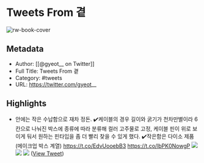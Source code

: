 # Tweets From 곁

![rw-book-cover](https://pbs.twimg.com/profile_images/1677628480358608896/C7rsoHSx.jpg)

## Metadata
- Author: [[@gyeot__ on Twitter]]
- Full Title: Tweets From 곁
- Category: #tweets
- URL: https://twitter.com/gyeot__

## Highlights
- 안에는 작은 수납함으로 재차 정돈. 
  ✔️케이블의 경우 길이와 굵기가 천차만별이라 6칸으로 나눠진 박스에 종류에 따라 분류해 컬러 고주물로 고정, 케이블 핀이 위로 보이게 둬서 원하는 핀타입을 좀 더 빨리 찾을 수 있게 했다.
  ✔️작은함은 다이소 제품(메이크업 박스 계열) https://t.co/EdvUooebB3 https://t.co/lbPK0NowgP
  ![](https://pbs.twimg.com/media/F4Ql9WBbwAADwlP.jpg)
  ![](https://pbs.twimg.com/media/F4Ql9WEbgAA4tnp.jpg)
  ![](https://pbs.twimg.com/media/F4Ql9WGbEAApPFB.jpg) ([View Tweet](https://twitter.com/gyeot__/status/1694521114125631700))
